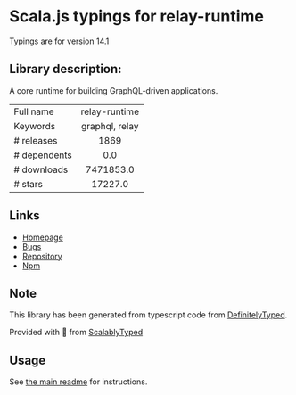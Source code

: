
# Scala.js typings for relay-runtime

Typings are for version 14.1

## Library description:
A core runtime for building GraphQL-driven applications.

|                    |                 |
| ------------------ | :-------------: |
| Full name          | relay-runtime |
| Keywords           | graphql, relay |
| # releases         | 1869 |
| # dependents       | 0.0 |
| # downloads        | 7471853.0 |
| # stars            | 17227.0 |

## Links
- [Homepage](https://relay.dev)
- [Bugs](https://github.com/facebook/relay/issues)
- [Repository](https://github.com/facebook/relay)
- [Npm](https://www.npmjs.com/package/relay-runtime)
    


## Note
This library has been generated from typescript code from [DefinitelyTyped](https://definitelytyped.org).

Provided with :purple_heart: from [ScalablyTyped](https://github.com/oyvindberg/ScalablyTyped)

## Usage
See [the main readme](../../readme.md) for instructions.


